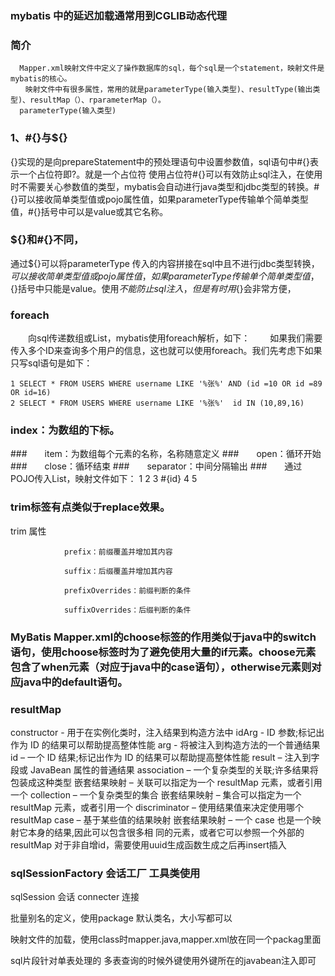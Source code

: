### mybatis 中的延迟加载通常用到CGLIB动态代理

### 简介
      Mapper.xml映射文件中定义了操作数据库的sql，每个sql是一个statement，映射文件是mybatis的核心。
	　　映射文件中有很多属性，常用的就是parameterType(输入类型)、resultType(输出类型)、resultMap（）、rparameterMap（）。
	  parameterType(输入类型)
### 1、#{}与${}
{}实现的是向prepareStatement中的预处理语句中设置参数值，sql语句中#{}表示一个占位符即?。就是一个占位符
使用占位符#{}可以有效防止sql注入，在使用时不需要关心参数值的类型，mybatis会自动进行java类型和jdbc类型的转换。#{}可以接收简单类型值或pojo属性值，如果parameterType传输单个简单类型值，#{}括号中可以是value或其它名称。
### ${}和#{}不同，
通过${}可以将parameterType 传入的内容拼接在sql中且不进行jdbc类型转换， ${}可以接收简单类型值或pojo属性值，如果parameterType传输单个简单类型值，${}括号中只能是value。使用${}不能防止sql注入，但是有时用${}会非常方便，

### foreach
　　向sql传递数组或List，mybatis使用foreach解析，如下：
　　如果我们需要传入多个ID来查询多个用户的信息，这也就可以使用foreach。我们先考虑下如果只写sql语句是如下：
 
	1 SELECT * FROM USERS WHERE username LIKE '%张%' AND (id =10 OR id =89 OR id=16)
	2 SELECT * FROM USERS WHERE username LIKE '%张%'  id IN (10,89,16)
 
### index：为数组的下标。
###　　item：为数组每个元素的名称，名称随意定义
###　　open：循环开始
###　　close：循环结束
###　　separator：中间分隔输出
###　　通过POJO传入List，映射文件如下：
	1 <if test="ids!=null and ids.size>0">
	2             <foreach collection="ids" open=" and id 		in(" close=")" item="id" separator="," >
	3                 #{id}
	4             </foreach>
	5 </if>


### trim标签有点类似于replace效果。

 trim 属性

                prefix：前缀覆盖并增加其内容

                suffix：后缀覆盖并增加其内容

                prefixOverrides：前缀判断的条件

                suffixOverrides：后缀判断的条件


### MyBatis Mapper.xml的choose标签的作用类似于java中的switch语句，使用choose标签时为了避免使用大量的if元素。choose元素包含了when元素（对应于java中的case语句），otherwise元素则对应java中的default语句。

### resultMap
constructor - 用于在实例化类时，注入结果到构造方法中
idArg - ID 参数;标记出作为 ID 的结果可以帮助提高整体性能
arg - 将被注入到构造方法的一个普通结果
id – 一个 ID 结果;标记出作为 ID 的结果可以帮助提高整体性能
result – 注入到字段或 JavaBean 属性的普通结果
association – 一个复杂类型的关联;许多结果将包装成这种类型
嵌套结果映射 – 关联可以指定为一个 resultMap 元素，或者引用一个
collection – 一个复杂类型的集合
嵌套结果映射 – 集合可以指定为一个 resultMap 元素，或者引用一个
discriminator – 使用结果值来决定使用哪个 resultMap
case – 基于某些值的结果映射
嵌套结果映射 – 一个 case 也是一个映射它本身的结果,因此可以包含很多相 同的元素，或者它可以参照一个外部的 resultMap
对于非自增id，需要使用uuid生成函数生成之后再insert插入

### sqlSessionFactory 会话工厂 工具类使用
 sqlSession 会话 
 connecter 连接

批量别名的定义，使用package 默认类名，大小写都可以

映射文件的加载，使用class时mapper.java,mapper.xml放在同一个packag里面

sql片段针对单表处理的
多表查询的时候外键使用外键所在的javabean注入即可


